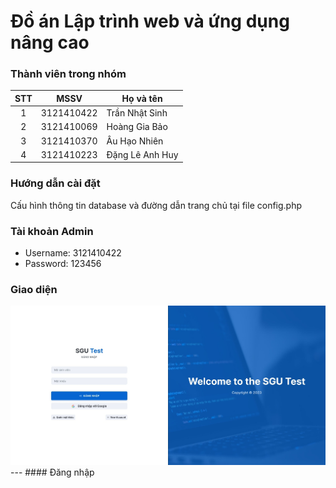 # Đồ án Lập trình web và ứng dụng nâng cao

### Thành viên trong nhóm

| STT |    MSSV    | Họ và tên       |
| :-: | :--------: | --------------- |
|  1  | 3121410422 | Trần Nhật Sinh  |
|  2  | 3121410069 | Hoàng Gia Bảo   |
|  3  | 3121410370 | Âu Hạo Nhiên    |
|  4  | 3121410223 | Đặng Lê Anh Huy |

### Hướng dẫn cài đặt

Cấu hình thông tin database và đường dẫn trang chủ tại file config.php

### Tài khoản Admin

- Username: 3121410422
- Password: 123456

### Giao diện

![Giao diện đăng nhập](./img/login.jpeg)
--- #### Đăng nhập
